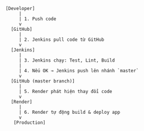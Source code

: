         [Developer]
             |
             | 1. Push code
             v
          [GitHub]
             |
             | 2. Jenkins pull code từ GitHub
             v
          [Jenkins]
             |
             | 3. Jenkins chạy: Test, Lint, Build
             |
             | 4. Nếu OK → Jenkins push lên nhánh `master`
             v
          [GitHub (master branch)]
             |
             | 5. Render phát hiện thay đổi code
             v
          [Render]
             |
             | 6. Render tự động build & deploy app
             v
           [Production]
